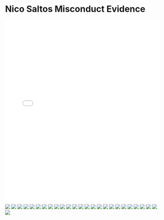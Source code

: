 
<html lang="en">
<head>
    <meta charset="UTF-8">
    <meta name="viewport" content="width=device-width, initial-scale=1.0">
    <title>Nico Saltos Misconduct Evidence Document</title>
</head>
<body>
    <h1>Nico Saltos Misconduct Evidence</h1>
    <embed src="Nico Saltos Misconduct Evidence Document.pdf" type="application/pdf" width="100%" height="600px" />
    <img src="1.png" />
    <img src="2.png" />
    <img src="3.png" />
    <img src="4.png" />
    <img src="5.png" />
    <img src="6.png" />
    <img src="7.png" />
    <img src="8.png" />
    <img src="9.png" />
    <img src="10.png" />
    <img src="11.png" />
    <img src="12.png" />
    <img src="13.png" />
    <img src="14.png" />
    <img src="15.png" />
    <img src="16.png" />
    <img src="17.png" />
    <img src="18.png" />
    <img src="19.png" />
    <img src="20.png" />
    <img src="21.png" />
    <img src="22.png" />
    <img src="23.png" />
    <img src="24.png" />
    <img src="25.png" />
    <img src="26.png" />
</body>
</html>
